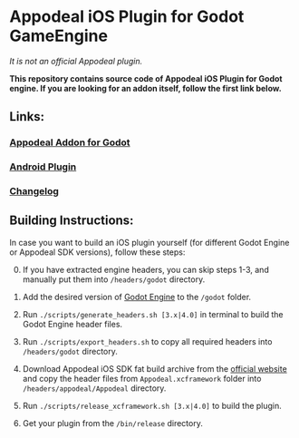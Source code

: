 # Appodeal iOS Plugin for Godot GameEngine

*It is not an official Appodeal plugin.*

**This repository contains source code of Appodeal iOS Plugin for Godot engine. If you are looking for an addon itself, follow the first link below.**

## Links:

### [Appodeal Addon for Godot](https://github.com/DmitriiFeshchenko/godot-appodeal-addon)

### [Android Plugin](https://github.com/DmitriiFeshchenko/godot-appodeal-android-plugin)

### [Changelog](CHANGELOG.md)

## Building Instructions:

In case you want to build an iOS plugin yourself (for different Godot Engine or Appodeal SDK versions), follow these steps:

0. If you have extracted engine headers, you can skip steps 1-3, and manually put them into `/headers/godot` directory.

1. Add the desired version of [Godot Engine](https://github.com/godotengine/godot) to the `/godot` folder.

2. Run `./scripts/generate_headers.sh [3.x|4.0]` in terminal to build the Godot Engine header files.

3. Run `./scripts/export_headers.sh` to copy all required headers into `/headers/godot` directory.

4. Download Appodeal iOS SDK fat build archive from the [official website](https://wiki.appodeal.com/en/ios/get-started) and copy the header files from `Appodeal.xcframework` folder into `/headers/appodeal/Appodeal` directory.

5. Run `./scripts/release_xcframework.sh [3.x|4.0]` to build the plugin.

6. Get your plugin from the `/bin/release` directory.
